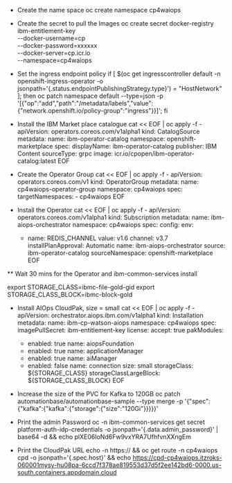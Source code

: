 
-	Create the name space
oc create namespace cp4waiops

-	Create the secret to pull the Images
oc create secret docker-registry ibm-entitlement-key \
    --docker-username=cp \
    --docker-password=xxxxxx \
    --docker-server=cp.icr.io \
    --namespace=cp4waiops

-	Set the ingress endpoint policy
if [ $(oc get ingresscontroller default -n openshift-ingress-operator -o jsonpath='{.status.endpointPublishingStrategy.type}') = "HostNetwork" ]; then oc patch namespace default --type=json -p '[{"op":"add","path":"/metadata/labels","value":{"network.openshift.io/policy-group":"ingress"}}]'; fi

-	Install the IBM Market place catalogue
cat << EOF | oc apply -f -
apiVersion: operators.coreos.com/v1alpha1
kind: CatalogSource
metadata:
    name: ibm-operator-catalog
    namespace: openshift-marketplace
spec:
    displayName: ibm-operator-catalog
    publisher: IBM Content
    sourceType: grpc
    image: icr.io/cpopen/ibm-operator-catalog:latest
EOF

-	Create the Operator Group
cat << EOF | oc apply -f -
apiVersion: operators.coreos.com/v1
kind: OperatorGroup
metadata:
    name: cp4waiops-operator-group
    namespace: cp4waiops
spec:
    targetNamespaces:
        - cp4waiops
EOF

-	Install the Operator
cat << EOF | oc apply -f -
apiVersion: operators.coreos.com/v1alpha1
kind: Subscription
metadata:
    name: ibm-aiops-orchestrator
    namespace: cp4waiops
spec:
    config:
      env:
      - name: REDIS_CHANNEL
        value: v1.6
    channel: v3.7
    installPlanApproval: Automatic
    name: ibm-aiops-orchestrator
    source: ibm-operator-catalog
    sourceNamespace: openshift-marketplace
EOF

** Wait 30 mins for the Operator and ibm-common-services install 

export STORAGE_CLASS=ibmc-file-gold-gid
export STORAGE_CLASS_BLOCK=ibmc-block-gold

-	Install AIOps CloudPak, size = small
cat << EOF | oc apply -f -
apiVersion: orchestrator.aiops.ibm.com/v1alpha1
kind: Installation
metadata:
    name: ibm-cp-watson-aiops
    namespace: cp4waiops
spec:
    imagePullSecret: ibm-entitlement-key
    license:
        accept: true
    pakModules:
    - enabled: true
      name: aiopsFoundation
    - enabled: true
      name: applicationManager
    - enabled: true
      name: aiManager
    - enabled: false
      name: connection
    size: small
    storageClass: ${STORAGE_CLASS}
    storageClassLargeBlock: ${STORAGE_CLASS_BLOCK}
EOF

-	Increase the size of the PVC for Kafka to 120GB
oc patch automationbase/automationbase-sample --type merge -p '{"spec":{"kafka":{"kafka":{"storage":{"size":"120Gi"}}}}}'

-	Print the admin Password
oc -n ibm-common-services get secret platform-auth-idp-credentials -o jsonpath='{.data.admin_password}' | base64 -d && echo
plXE06IoNd6Fw9vxYRA7UfhfvnXXngEm

-	Print the CloudPak URL
echo -n https:// && oc get route -n cp4waiops cpd -o jsonpath='{.spec.host}' && echo
https://cpd-cp4waiops.itzroks-060001mysy-hu08pa-6ccd7f378ae819553d37d5f2ee142bd6-0000.us-south.containers.appdomain.cloud

